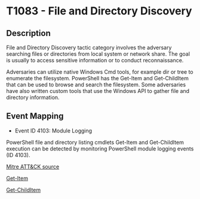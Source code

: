 # T1083 - File and Directory Discovery

## Description

File and Directory Discovery tactic category involves the adversary searching files or directories from local system or network share. The goal is usually to access sensitive information or to conduct reconnaissance.

Adversaries can utilize native Windows Cmd tools, for example dir or tree to enumerate the filesystem. PowerShell has the Get-Item and Get-ChildItem that can be used to browse and search the filesystem. Some adversaries have also written custom tools that use the Windows API to gather file and directory information.

## Event Mapping

* Event ID 4103: Module Logging

PowerShell file and directory listing cmdlets Get-Item and Get-ChildItem execution can be detected by monitoring PowerShell module logging events (ID 4103).

[Mitre ATT&CK source](https://attack.mitre.org/techniques/T1083/)

[Get-Item](https://docs.microsoft.com/en-us/powershell/module/microsoft.powershell.management/get-item?view=powershell-7)

[Get-ChildItem](https://docs.microsoft.com/en-us/powershell/module/microsoft.powershell.management/get-childitem?view=powershell-7)
